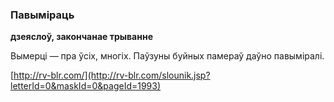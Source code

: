 ### Павыміраць
**дзеяслоў, закончанае трыванне**

Вымерці — пра ўсіх, многіх. Паўзуны буйных памераў даўно павыміралі.

<a rel="author">[http://rv-blr.com/](http://rv-blr.com/slounik.jsp?letterId=0&maskId=0&pageId=1993)</a>
